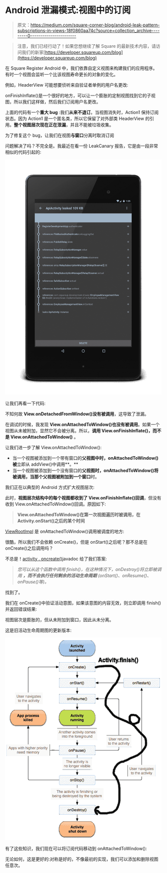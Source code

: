 # Android 泄漏模式:视图中的订阅

> 原文：<https://medium.com/square-corner-blog/android-leak-pattern-subscriptions-in-views-18f0860aa74c?source=collection_archive---------0----------------------->

> 注意，我们已经行动了！如果您想继续了解 Square 的最新技术内容，请访问我们的新家[https://developer.squareup.com/blog](https://developer.squareup.com/blog)

在 Square Register Android 中，我们依靠自定义视图来构建我们的应用程序。有时一个视图会监听一个比该视图寿命更长的对象的变化。

例如，HeaderView 可能想要侦听来自验证者单例的用户名更改:

onFinishInflate()是一个很好的地方，可以让一个膨胀的定制视图找到它的子视图，所以我们这样做，然后我们订阅用户名更改。

上面的代码有一个**重大 bug** :我们**从来不退订**。当视图消失时，Action1 保持订阅状态。因为 Action1 是一个匿名类，所以它保留了对外部类 HeaderView 的引用。**整个视图层次现在正在泄漏**，并且不能被垃圾收集。

为了修复这个 bug，让我们在视图**与窗口**分离时取消订阅

问题解决了吗？不完全是。我最近在看一份 LeakCanary 报告，它是由一段非常相似的代码引起的:

![](img/aef9b5bd0d1c6c7d01a57c7560491ed9.png)

让我们再看一下代码:

不知何故 **View.onDetachedFromWindow()没有被调用**，这导致了泄漏。

在调试的时候，我发现 **View.onAttachedToWindow()也没有被调用**。如果一个视图从未被附加，显然它不会被分离。所以，**调用 View.onFinishInflate()，而不是 View.onAttachedToWindow()** 。

让我们进一步了解 View.onAttachedToWindow():

*   当一个视图被添加到一个带有窗口的**父视图中时，onAttachedToWindow()被**立即从 addView()中调用**。**
*   当一个视图被添加到一个没有窗口的**父视图时，onAttachedToWindow()将被调用，当那个父视图被附加到一个窗口**时。

我们正在以典型的 Android 方式扩大视图层次:

此时，**视图层次结构中的每个视图都收到了 View.onFinishInflate()回调**，但没有收到 View.onAttachedToWindow()回调。原因如下:

> **View.onAttachedToWindow()在第一次视图遍历时被调用，在 Activity.onStart()之后的某个时间**

[ViewRootImpl](https://github.com/android/platform_frameworks_base/blob/76fdbb7/core/java/android/view/ViewRootImpl.java#L1516) 是 onAttachedToWindow()调用被调度的地方:

很酷，所以我们不会依赖 onCreate()，但是 onStart()之后呢？那不总是在 onCreate()之后调用吗？

不总是！[activity . oncreate()](https://developer.android.com/reference/android/app/Activity.html#onCreate(android.os.Bundle))javadoc 给了我们答案:

> *您可以从这个函数中调用 finish()，在这种情况下，onDestroy()将立即被调用* ***，而不会执行任何剩余的活动生命周期*** *(onStart()、onResume()、onPause()等)。*

找到了。

我们在 onCreate()中验证活动意图，如果该意图的内容无效，则立即调用 finish()并返回错误结果:

视图层次是膨胀的，但从未附加到窗口，因此从未分离。

这是旧活动生命周期图的更新版本:

![](img/24d011d6f54a2f703f6e0ff315701208.png)

有了这些知识，我们现在可以将订阅代码移动到 onAttachedToWindow():

无论如何，这是更好的:对称是好的，不像最初的实现，我们可以添加和删除视图任意次。